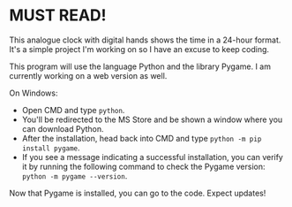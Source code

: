 # MUST READ!
This analogue clock with digital hands shows the time in a 24-hour format. It's a simple project I'm working on so I have an excuse to keep coding.

This program will use the language Python and the library Pygame. I am currently working on a web version as well.

On Windows:
- Open CMD and type `python`.
- You'll be redirected to the MS Store and be shown a window where you can download Python.
- After the installation, head back into CMD and type `python -m pip install pygame`.
- If you see a message indicating a successful installation, you can verify it by running the following command to check the Pygame version: `python -m pygame --version`.

Now that Pygame is installed, you can go to the code. Expect updates!
